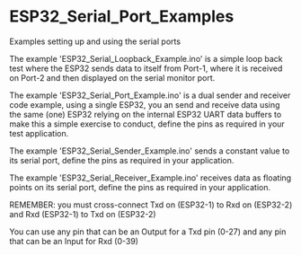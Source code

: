 # ESP32_Serial_Port_Examples
Examples setting up and using the serial ports

The example 'ESP32_Serial_Loopback_Example.ino' is a simple loop back test where the ESP32 sends data to itself from Port-1, where it is received on Port-2 and then displayed on the serial monitor port.

The example 'ESP32_Serial_Port_Example.ino' is a dual sender and receiver code example, using a single ESP32, you an send and receive data using the same (one) ESP32 relying on the internal ESP32 UART data buffers to make this a simple exercise to conduct, define the pins as required in your test application.

The example 'ESP32_Serial_Sender_Example.ino' sends a constant value to its serial port, define the pins as required in your application.

The example 'ESP32_Serial_Receiver_Example.ino' receives data as floating points on its serial port, define the pins as required in your application.

REMEMBER: you must cross-connect Txd on (ESP32-1) to Rxd on (ESP32-2) and Rxd (ESP32-1) to Txd on (ESP32-2)

You can use any pin that can be an Output for a Txd pin (0-27) and any pin that can be an Input for Rxd (0-39)
